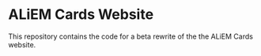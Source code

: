 # ALiEM Cards Website

This repository contains the code for a beta rewrite of the the ALiEM Cards website.